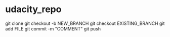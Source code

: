 # udacity_repo
git clone 
git checkout -b NEW_BRANCH
git checkout EXISTING_BRANCH
git add FILE
git commit -m "COMMENT"
git push
